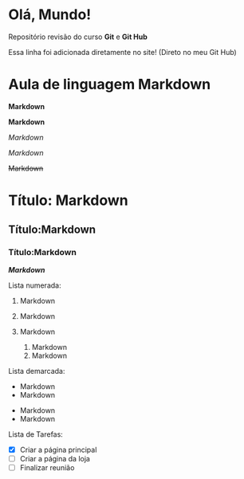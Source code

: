 # Olá, Mundo!
 Repositório revisão do curso **Git** e **Git Hub**

Essa linha foi adicionada diretamente no site! (Direto no meu Git Hub)

# Aula de linguagem Markdown

**Markdown**

__Markdown__

*Markdown*

_Markdown_

~~Markdown~~

# Título: Markdown
## Título:Markdown
### Título:Markdown
__*Markdown*__

Lista numerada:

1. Markdown
1. Markdown

1. Markdown
   1. Markdown
   1. Markdown

Lista demarcada:

* Markdown
* Markdown
- Markdown
- Markdown

Lista de Tarefas:

- [X] Criar a página principal
- [ ] Criar a página da loja
- [ ] Finalizar reunião
